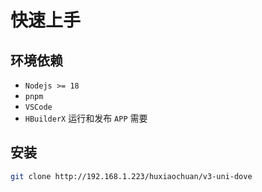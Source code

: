 # 快速上手

## 环境依赖

- `Nodejs >= 18`
- `pnpm`
- `VSCode`
- `HBuilderX` 运行和发布 `APP` 需要

## 安装

```sh
git clone http://192.168.1.223/huxiaochuan/v3-uni-dove
```
